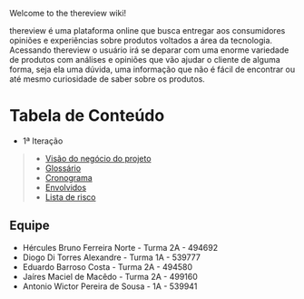 Welcome to the thereview wiki!

thereview é uma plataforma online que busca entregar aos consumidores opiniões e experiências sobre produtos voltados a área da tecnologia. Acessando thereview o usuário irá se deparar com uma enorme variedade de produtos com análises e opiniões que vão ajudar o cliente de alguma forma, seja ela uma dúvida, uma informação que não é fácil de encontrar ou até mesmo curiosidade de saber sobre os produtos.
# Tabela de Conteúdo
* 1ª Iteração
> * [Visão do negócio do projeto](https://github.com/Hercules-F/thereview/wiki/Vis%C3%A3o-do-Neg%C3%B3cio-do-projeto)
> * [Glossário](https://github.com/Hercules-F/thereview/wiki/Gloss%C3%A1rio)
> * [Cronograma](https://github.com/Hercules-F/thereview/wiki/Cronograma)
> * [Envolvidos](https://github.com/Hercules-F/thereview/wiki/Envolvidos)
> * [Lista de risco](https://github.com/Hercules-F/thereview/wiki/Lista-de-risco)

## Equipe
* Hércules Bruno Ferreira Norte - Turma 2A - 494692
* Diogo Di Torres Alexandre - Turma 1A - 539777
* Eduardo Barroso Costa - Turma 2A - 494580
* Jaíres Maciel de Macêdo - Turma 2A - 499160
* Antonio Wictor Pereira de Sousa - 1A - 539941